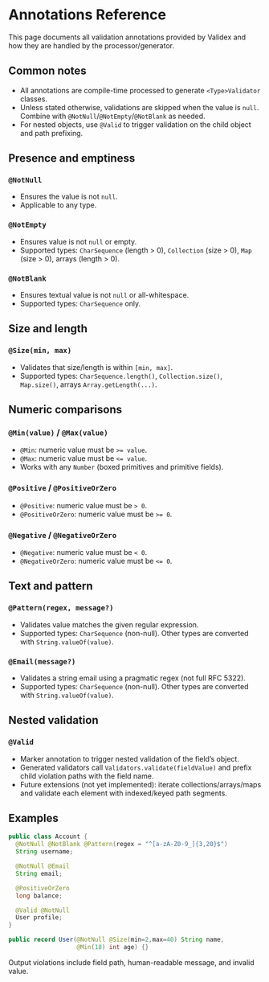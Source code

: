 # Annotations Reference

This page documents all validation annotations provided by Validex and how they are handled by the processor/generator.

## Common notes
- All annotations are compile-time processed to generate `<Type>Validator` classes.
- Unless stated otherwise, validations are skipped when the value is `null`. Combine with `@NotNull`/`@NotEmpty`/`@NotBlank` as needed.
- For nested objects, use `@Valid` to trigger validation on the child object and path prefixing.

## Presence and emptiness

### `@NotNull`
- Ensures the value is not `null`.
- Applicable to any type.

### `@NotEmpty`
- Ensures value is not `null` or empty.
- Supported types: `CharSequence` (length > 0), `Collection` (size > 0), `Map` (size > 0), arrays (length > 0).

### `@NotBlank`
- Ensures textual value is not `null` or all-whitespace.
- Supported types: `CharSequence` only.

## Size and length

### `@Size(min, max)`
- Validates that size/length is within `[min, max]`.
- Supported types: `CharSequence.length()`, `Collection.size()`, `Map.size()`, arrays `Array.getLength(...)`.

## Numeric comparisons

### `@Min(value)` / `@Max(value)`
- `@Min`: numeric value must be `>= value`.
- `@Max`: numeric value must be `<= value`.
- Works with any `Number` (boxed primitives and primitive fields).

### `@Positive` / `@PositiveOrZero`
- `@Positive`: numeric value must be `> 0`.
- `@PositiveOrZero`: numeric value must be `>= 0`.

### `@Negative` / `@NegativeOrZero`
- `@Negative`: numeric value must be `< 0`.
- `@NegativeOrZero`: numeric value must be `<= 0`.

## Text and pattern

### `@Pattern(regex, message?)`
- Validates value matches the given regular expression.
- Supported types: `CharSequence` (non-null). Other types are converted with `String.valueOf(value)`.

### `@Email(message?)`
- Validates a string email using a pragmatic regex (not full RFC 5322).
- Supported types: `CharSequence` (non-null). Other types are converted with `String.valueOf(value)`.

## Nested validation

### `@Valid`
- Marker annotation to trigger nested validation of the field’s object.
- Generated validators call `Validators.validate(fieldValue)` and prefix child violation paths with the field name.
- Future extensions (not yet implemented): iterate collections/arrays/maps and validate each element with indexed/keyed path segments.

## Examples

```java
public class Account {
  @NotNull @NotBlank @Pattern(regex = "^[a-zA-Z0-9_]{3,20}$")
  String username;

  @NotNull @Email
  String email;

  @PositiveOrZero
  long balance;

  @Valid @NotNull
  User profile;
}

public record User(@NotNull @Size(min=2,max=40) String name,
                   @Min(18) int age) {}
```

Output violations include field path, human-readable message, and invalid value.
